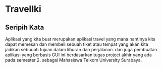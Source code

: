 # TravelIki

## Seripih Kata

Aplikasi yang kita buat merupakan aplikasi travel yang mana nantinya kita dapat memesan dan membeli sebuah tiket atau tempat yang akan kita jadikan sebuuah tujuan dalam liburan dan perjalanan. dan juga pembuatan aplikasi yang berbasis GUI ini berdasarkan tugas project akhir yang ada pada semester 2. sebagai Mahasiswa Telkom University Surabaya. 




